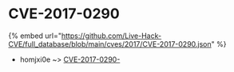 # CVE-2017-0290
{% embed url="https://github.com/Live-Hack-CVE/full_database/blob/main/cves/2017/CVE-2017-0290.json" %}

* homjxi0e ~> [CVE-2017-0290-](https://www.alice-snow.ru/2017/database/cve-2017-0290/cve-2017-0290--homjxi0e)